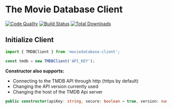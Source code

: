 # The Movie Database Client
[![Code Quality][ico-code-quality]][link-code-quality] [![Build Status][ico-build-status]][link-build-status] [![Total Downloads][ico-downloads]][link-downloads]

## Initialize Client
```ts
import { TMDBClient } from 'moviedatabase-client';

const tmdb = new TMDBClient('API_KEY');
```

**Constructor also supports:**
-	Connecting to the TMDB API through http (https by default)
-	Changing the API version currently used
-	Changing the host of the TMDB Api server

```ts
public constructor(apiKey: string, secure: boolean = true, version: number = 3, host: string = 'api.themoviedb.org')
```



[ico-code-quality]: https://scrutinizer-ci.com/g/darki73/tmdb-client/badges/quality-score.png?b=master
[ico-build-status]: https://scrutinizer-ci.com/g/darki73/tmdb-client/badges/build.png?b=master
[ico-downloads]: https://img.shields.io/npm/dt/moviedatabase-client.svg

[link-code-quality]: https://scrutinizer-ci.com/g/darki73/tmdb-client/?branch=master
[link-build-status]: https://scrutinizer-ci.com/g/darki73/tmdb-client/build-status/master
[link-downloads]: https://www.npmjs.com/package/moviedatabase-client
